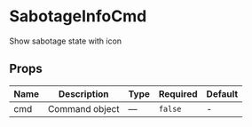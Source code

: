 # SabotageInfoCmd

Show sabotage state with icon

## Props

<!-- @vuese:SabotageInfoCmd:props:start -->
|Name|Description|Type|Required|Default|
|---|---|---|---|---|
|cmd|Command object|—|`false`|-|

<!-- @vuese:SabotageInfoCmd:props:end -->


